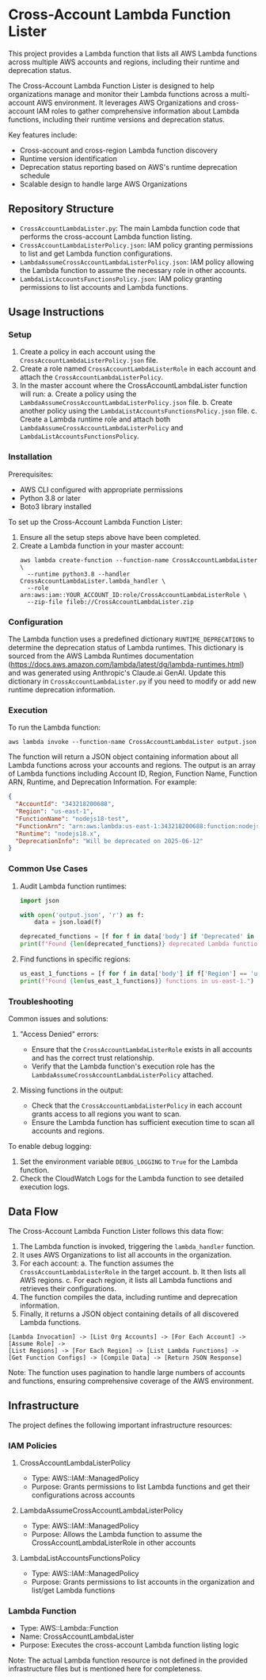 # Cross-Account Lambda Function Lister

This project provides a Lambda function that lists all AWS Lambda functions across multiple AWS accounts and regions, including their runtime and deprecation status.

The Cross-Account Lambda Function Lister is designed to help organizations manage and monitor their Lambda functions across a multi-account AWS environment. It leverages AWS Organizations and cross-account IAM roles to gather comprehensive information about Lambda functions, including their runtime versions and deprecation status.

Key features include:
- Cross-account and cross-region Lambda function discovery
- Runtime version identification
- Deprecation status reporting based on AWS's runtime deprecation schedule
- Scalable design to handle large AWS Organizations

## Repository Structure

- `CrossAccountLambdaLister.py`: The main Lambda function code that performs the cross-account Lambda function listing.
- `CrossAccountLambdaListerPolicy.json`: IAM policy granting permissions to list and get Lambda function configurations.
- `LambdaAssumeCrossAccountLambdaListerPolicy.json`: IAM policy allowing the Lambda function to assume the necessary role in other accounts.
- `LambdaListAccountsFunctionsPolicy.json`: IAM policy granting permissions to list accounts and Lambda functions.

## Usage Instructions

### Setup

1. Create a policy in each account using the `CrossAccountLambdaListerPolicy.json` file.
2. Create a role named `CrossAccountLambdaListerRole` in each account and attach the `CrossAccountLambdaListerPolicy`.
3. In the master account where the CrossAccountLambdaLister function will run:
   a. Create a policy using the `LambdaAssumeCrossAccountLambdaListerPolicy.json` file.
   b. Create another policy using the `LambdaListAccountsFunctionsPolicy.json` file.
   c. Create a Lambda runtime role and attach both `LambdaAssumeCrossAccountLambdaListerPolicy` and `LambdaListAccountsFunctionsPolicy`.

### Installation

Prerequisites:
- AWS CLI configured with appropriate permissions
- Python 3.8 or later
- Boto3 library installed

To set up the Cross-Account Lambda Function Lister:

1. Ensure all the setup steps above have been completed.
2. Create a Lambda function in your master account:
   ```
   aws lambda create-function --function-name CrossAccountLambdaLister \
     --runtime python3.8 --handler CrossAccountLambdaLister.lambda_handler \
     --role arn:aws:iam::YOUR_ACCOUNT_ID:role/CrossAccountLambdaListerRole \
     --zip-file fileb://CrossAccountLambdaLister.zip
   ```

### Configuration

The Lambda function uses a predefined dictionary `RUNTIME_DEPRECATIONS` to determine the deprecation status of Lambda runtimes. This dictionary is sourced from the AWS Lambda Runtimes documentation (https://docs.aws.amazon.com/lambda/latest/dg/lambda-runtimes.html) and was generated using Anthropic's Claude.ai GenAI. Update this dictionary in `CrossAccountLambdaLister.py` if you need to modify or add new runtime deprecation information.

### Execution

To run the Lambda function:

```
aws lambda invoke --function-name CrossAccountLambdaLister output.json
```

The function will return a JSON object containing information about all Lambda functions across your accounts and regions. The output is an array of Lambda functions including Account ID, Region, Function Name, Function ARN, Runtime, and Deprecation Information. For example:

```json
{
  "AccountId": "343218200688",
  "Region": "us-east-1",
  "FunctionName": "nodejs18-test",
  "FunctionArn": "arn:aws:lambda:us-east-1:343218200688:function:nodejs18-test",
  "Runtime": "nodejs18.x",
  "DeprecationInfo": "Will be deprecated on 2025-06-12"
}
```

### Common Use Cases

1. Audit Lambda function runtimes:
   ```python
   import json

   with open('output.json', 'r') as f:
       data = json.load(f)

   deprecated_functions = [f for f in data['body'] if 'Deprecated' in f['DeprecationInfo']]
   print(f"Found {len(deprecated_functions)} deprecated Lambda functions.")
   ```

2. Find functions in specific regions:
   ```python
   us_east_1_functions = [f for f in data['body'] if f['Region'] == 'us-east-1']
   print(f"Found {len(us_east_1_functions)} functions in us-east-1.")
   ```

### Troubleshooting

Common issues and solutions:

1. "Access Denied" errors:
   - Ensure that the `CrossAccountLambdaListerRole` exists in all accounts and has the correct trust relationship.
   - Verify that the Lambda function's execution role has the `LambdaAssumeCrossAccountLambdaListerPolicy` attached.

2. Missing functions in the output:
   - Check that the `CrossAccountLambdaListerPolicy` in each account grants access to all regions you want to scan.
   - Ensure the Lambda function has sufficient execution time to scan all accounts and regions.

To enable debug logging:
1. Set the environment variable `DEBUG_LOGGING` to `True` for the Lambda function.
2. Check the CloudWatch Logs for the Lambda function to see detailed execution logs.

## Data Flow

The Cross-Account Lambda Function Lister follows this data flow:

1. The Lambda function is invoked, triggering the `lambda_handler` function.
2. It uses AWS Organizations to list all accounts in the organization.
3. For each account:
   a. The function assumes the `CrossAccountLambdaListerRole` in the target account.
   b. It then lists all AWS regions.
   c. For each region, it lists all Lambda functions and retrieves their configurations.
4. The function compiles the data, including runtime and deprecation information.
5. Finally, it returns a JSON object containing details of all discovered Lambda functions.

```
[Lambda Invocation] -> [List Org Accounts] -> [For Each Account] -> [Assume Role] -> 
[List Regions] -> [For Each Region] -> [List Lambda Functions] -> 
[Get Function Configs] -> [Compile Data] -> [Return JSON Response]
```

Note: The function uses pagination to handle large numbers of accounts and functions, ensuring comprehensive coverage of the AWS environment.

## Infrastructure

The project defines the following important infrastructure resources:

### IAM Policies

1. CrossAccountLambdaListerPolicy
   - Type: AWS::IAM::ManagedPolicy
   - Purpose: Grants permissions to list Lambda functions and get their configurations across accounts

2. LambdaAssumeCrossAccountLambdaListerPolicy
   - Type: AWS::IAM::ManagedPolicy
   - Purpose: Allows the Lambda function to assume the CrossAccountLambdaListerRole in other accounts

3. LambdaListAccountsFunctionsPolicy
   - Type: AWS::IAM::ManagedPolicy
   - Purpose: Grants permissions to list accounts in the organization and list/get Lambda functions

### Lambda Function

- Type: AWS::Lambda::Function
- Name: CrossAccountLambdaLister
- Purpose: Executes the cross-account Lambda function listing logic

Note: The actual Lambda function resource is not defined in the provided infrastructure files but is mentioned here for completeness.